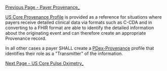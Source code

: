 <!-- USCoreProvenance.md {% comment %}
*****************************************************************************************
*                            WARNING: DO NOT EDIT THIS FILE                             *
*                                                                                       *
* This file is generated by SUSHI. Any edits you make to this file will be overwritten. *
*                                                                                       *
* To change the contents of this file, edit the original source file at:                *
* ig-data/input/pagecontent/USCoreProvenance.md                                         *
*****************************************************************************************
{% endcomment %} -->
[Previous Page - Payer Provenance_](PayerProvenance_.html)

[US Core Provenance Profile](https://www.hl7.org/fhir/us/core/StructureDefinition-us-core-provenance.html) is provided as a reference for situations where payers
receive detailed clinical data via formats such as C-CDA and in converting to a
FHIR format are able to identify the detailed information about the originating 
event and can therefore create an appropriate Provenance record.

In all other cases a payer SHALL create a [PDex-Provenance](PdexProvenance.html)
profile that identifies their role as a "Transmitter" of the information.

[Next Page - US Core Pulse Oximetry_](USCorePulseOximetry_.html)
